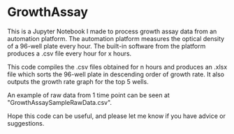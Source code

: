 # GrowthAssay

This is a Jupyter Notebook I made to process growth assay data from an automation platform. The automation platform measures the optical density of a 96-well plate every hour. The built-in software from the platform produces a .csv file every hour for x hours.

This code compiles the .csv files obtained for n hours and produces an .xlsx file which sorts the 96-well plate in descending order of growth rate. It also outputs the growth rate graph for the top 5 wells.

An example of raw data from 1 time point can be seen at "GrowthAssaySampleRawData.csv".

Hope this code can be useful, and please let me know if you have advice or suggestions.
